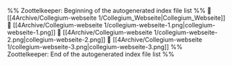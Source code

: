 %% Zoottelkeeper: Beginning of the autogenerated index file list  %%
📄 [[4Archive/Collegium-webseite 1/Collegium_Webseite|Collegium_Webseite]]
📄 [[4Archive/Collegium-webseite 1/collegium-webseite-1.png|collegium-webseite-1.png]]
📄 [[4Archive/Collegium-webseite 1/collegium-webseite-2.png|collegium-webseite-2.png]]
📄 [[4Archive/Collegium-webseite 1/collegium-webseite-3.png|collegium-webseite-3.png]]
%% Zoottelkeeper: End of the autogenerated index file list  %%

